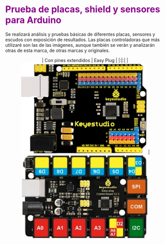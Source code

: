 # <FONT COLOR=#8B008B>Prueba de placas, shield y sensores para Arduino</font>
Se realizará análisis y pruebas básicas de diferentes placas, sensores y escudos con exposición de resultados.
Las placas controladoras que más utilizaré son las de las imágenes, aunque también se verán y analizarán otras de esta marca, de otras marcas y originales.

<center>

| Con pines extendidos | Easy Plug |
|:|:|
|![Placa tipo UNO con pines extendidos](./img/indice/UNO-con-pines.png) |![Placa tipo UNO Easy Plug](./img/indice/UNO-easy-plug.png)

</center>
